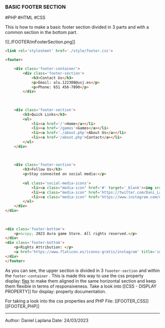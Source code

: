### BASIC FOOTER SECTION 
#PHP #HTML #CSS 

This is how to make a basic footer section divided in 3 parts and with a common section in the bottom part. 

![[./FOOTER/mFooterSection.png]]

```HTML
<link rel='stylesheet' href='./style/footer.css'>

<footer>

	<div class='footer-container'>
		<div class='footer-section'>
			<h3>Contact Us</h3>
			<p>Email: alu.122308@usj.es</p>
			<p>Phone: 651 456-7890</p>
		</div>
	
	  
	
	<div class='footer-section'>
		<h3>Quick Links</h3>
		<ul>
			<li><a href='/'>Home</a></li>
			<li><a href='/games'>Games</a></li>
			<li><a href='./about.php'>About Us</a></li>
			<li><a href='/about.php'>Contact</a></li>
		</ul>
	</div>
	
	  
	
	<div class='footer-section'>
		<h3>Follow Us</h3>
		<p>Stay connected on social media:</p>
	
		<ul class='social-media-icons'>
			<li><a class="media-icon" href='#' target='_blank'><img src='./style/icons/facebook-icon.png' alt='Facebook'></a></li>
			<li><a class="media-icon" href='https://twitter.com/Dani_Laplana' target='_blank'><img src='./style/icons/twitter-icon.png' alt='Twitter'></a></li>
			<li><a class="media-icon" href='https://www.instagram.com/danieell21/' target='_blank'><img src='./style/icons/instagram-icon.png' alt='Instagram'></a></li>
		</ul>
	</div>
</div>
	
	  
	
<div class='footer-bottom'>
	<p>&copy; 2023 Aura game Store. All rights reserved.</p>
</div>
<div class='footer-bottom'>
	<p>Rights Attribution: </p>
	<a href='https://www.flaticon.es/iconos-gratis/instagram' title='instagram iconos'>Instagram, facebook, twitter, linkedin icons created by Freepik - Flaticon</a>
</div>
</footer>
```

As you can see, the upper section is divided in 3 `foooter-section` and within the `footer-container` . 
This is made this way to use the css property display: [flex](https://www.w3schools.com/css/css3_flexbox.asp) to make them aligned in the same horizontal section and keep them flexible in terms of responsiveness.
Take a look into [[CSS - DISPLAY PROPERTY]] for display: property documentation. 

For taking a look into the css properties and PHP File: 
[[FOOTER_CSS]]
[[FOOTER_PHP]]


---
Author: Daniel Laplana
Date: 24/03/2023